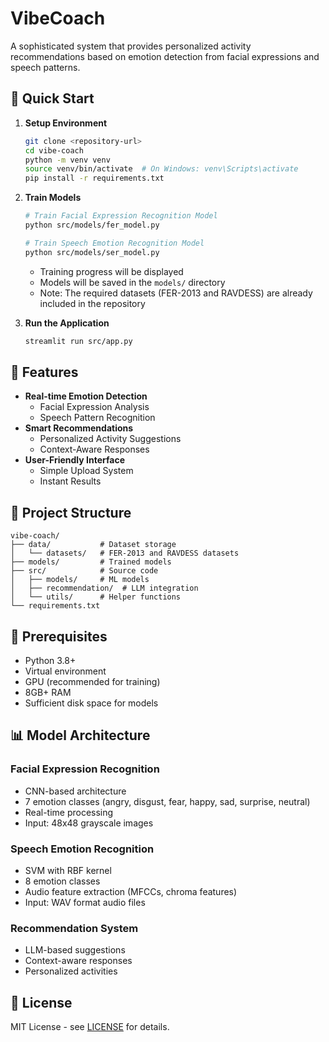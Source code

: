# VibeCoach

A sophisticated system that provides personalized activity recommendations based on emotion detection from facial expressions and speech patterns.

## 🚀 Quick Start

1. **Setup Environment**
   ```bash
   git clone <repository-url>
   cd vibe-coach
   python -m venv venv
   source venv/bin/activate  # On Windows: venv\Scripts\activate
   pip install -r requirements.txt
   ```

2. **Train Models**
   ```bash
   # Train Facial Expression Recognition Model
   python src/models/fer_model.py
   
   # Train Speech Emotion Recognition Model
   python src/models/ser_model.py
   ```
   - Training progress will be displayed
   - Models will be saved in the `models/` directory
   - Note: The required datasets (FER-2013 and RAVDESS) are already included in the repository

3. **Run the Application**
   ```bash
   streamlit run src/app.py
   ```

## 🎯 Features

- **Real-time Emotion Detection**
  - Facial Expression Analysis
  - Speech Pattern Recognition
- **Smart Recommendations**
  - Personalized Activity Suggestions
  - Context-Aware Responses
- **User-Friendly Interface**
  - Simple Upload System
  - Instant Results

## 📁 Project Structure

```
vibe-coach/
├── data/           # Dataset storage
│   └── datasets/   # FER-2013 and RAVDESS datasets
├── models/         # Trained models
├── src/            # Source code
│   ├── models/     # ML models
│   ├── recommendation/  # LLM integration
│   └── utils/      # Helper functions
└── requirements.txt
```

## 🔧 Prerequisites

- Python 3.8+
- Virtual environment
- GPU (recommended for training)
- 8GB+ RAM
- Sufficient disk space for models

## 📊 Model Architecture

### Facial Expression Recognition
- CNN-based architecture
- 7 emotion classes (angry, disgust, fear, happy, sad, surprise, neutral)
- Real-time processing
- Input: 48x48 grayscale images

### Speech Emotion Recognition
- SVM with RBF kernel
- 8 emotion classes
- Audio feature extraction (MFCCs, chroma features)
- Input: WAV format audio files

### Recommendation System
- LLM-based suggestions
- Context-aware responses
- Personalized activities

## 📝 License

MIT License - see [LICENSE](LICENSE) for details.